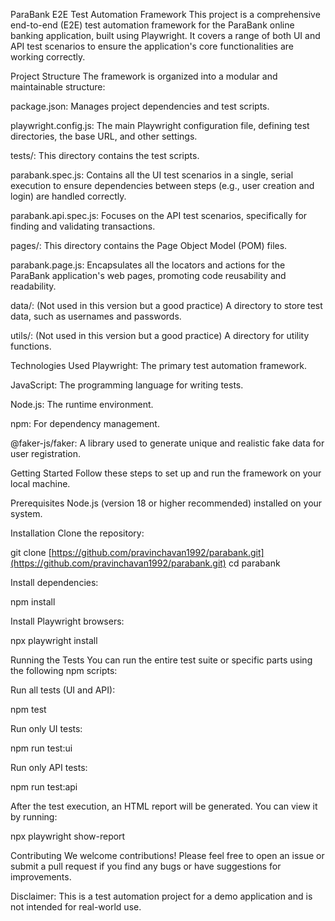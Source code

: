 ParaBank E2E Test Automation Framework
This project is a comprehensive end-to-end (E2E) test automation framework for the ParaBank online banking application, built using Playwright. It covers a range of both UI and API test scenarios to ensure the application's core functionalities are working correctly.

Project Structure
The framework is organized into a modular and maintainable structure:

package.json: Manages project dependencies and test scripts.

playwright.config.js: The main Playwright configuration file, defining test directories, the base URL, and other settings.

tests/: This directory contains the test scripts.

parabank.spec.js: Contains all the UI test scenarios in a single, serial execution to ensure dependencies between steps (e.g., user creation and login) are handled correctly.

parabank.api.spec.js: Focuses on the API test scenarios, specifically for finding and validating transactions.

pages/: This directory contains the Page Object Model (POM) files.

parabank.page.js: Encapsulates all the locators and actions for the ParaBank application's web pages, promoting code reusability and readability.

data/: (Not used in this version but a good practice) A directory to store test data, such as usernames and passwords.

utils/: (Not used in this version but a good practice) A directory for utility functions.

Technologies Used
Playwright: The primary test automation framework.

JavaScript: The programming language for writing tests.

Node.js: The runtime environment.

npm: For dependency management.

@faker-js/faker: A library used to generate unique and realistic fake data for user registration.

Getting Started
Follow these steps to set up and run the framework on your local machine.

Prerequisites
Node.js (version 18 or higher recommended) installed on your system.

Installation
Clone the repository:

git clone [https://github.com/pravinchavan1992/parabank.git](https://github.com/pravinchavan1992/parabank.git)
cd parabank

Install dependencies:

npm install

Install Playwright browsers:

npx playwright install

Running the Tests
You can run the entire test suite or specific parts using the following npm scripts:

Run all tests (UI and API):

npm test

Run only UI tests:

npm run test:ui

Run only API tests:

npm run test:api

After the test execution, an HTML report will be generated. You can view it by running:

npx playwright show-report

Contributing
We welcome contributions! Please feel free to open an issue or submit a pull request if you find any bugs or have suggestions for improvements.

Disclaimer: This is a test automation project for a demo application and is not intended for real-world use.
